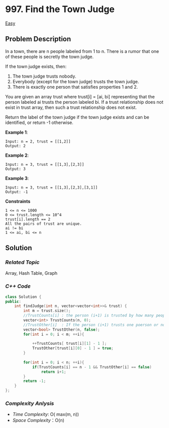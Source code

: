 # 997. Find the Town Judge
[Easy](https://leetcode.com/problems/find-the-town-judge/description/)

## Problem Description

In a town, there are n people labeled from 1 to n. There is a rumor that one of these people is secretly the town judge.

If the town judge exists, then:

  1. The town judge trusts nobody.
  2. Everybody (except for the town judge) trusts the town judge.
  3. There is exactly one person that satisfies properties 1 and 2.

You are given an array trust where trust[i] = [ai, bi] representing that the person labeled ai trusts the person labeled bi. If a trust relationship does not exist in trust array, then such a trust relationship does not exist.

Return the label of the town judge if the town judge exists and can be identified, or return -1 otherwise.


**Example 1**:
```
Input: n = 2, trust = [[1,2]]
Output: 2
```
**Example 2**:
```
Input: n = 3, trust = [[1,3],[2,3]]
Output: 3
```
**Example 3**:
```
Input: n = 3, trust = [[1,3],[2,3],[3,1]]
Output: -1
```

**Constraints**
```
1 <= n <= 1000
0 <= trust.length <= 10^4
trust[i].length == 2
All the pairs of trust are unique.
ai != bi
1 <= ai, bi <= n
```

## Solution

### _Related Topic_
   Array, Hash Table, Graph

### _C++ Code_
```cpp
class Solution {
public:
    int findJudge(int n, vector<vector<int>>& trust) {
        int m = trust.size();
        //TrustCounts[i] : the person (i+1) is trusted by how many people
        vector<int> TrustCounts(n, 0);
        //TrustOther[i]  : If the person (i+1) trusts one poerson or not
        vector<bool> TrustOther(n, false);
        for(int i = 0; i < m; ++i){
        
            ++TrustCounts[ trust[i][1] - 1 ];
            TrustOther[trust[i][0] - 1 ] = true;
        }
        
        for(int i = 0; i < n; ++i){
            if(TrustCounts[i] == n - 1 && TrustOther[i] == false)
                return i+1;
        }
        return -1;
    }
};
```

### _Complexity Anlysis_
- _Time Complexity_: O( max(m, n))
- _Space Complexity_：O(n)
